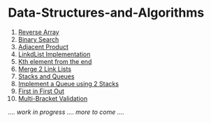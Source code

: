 # Data-Structures-and-Algorithms

1. [Reverse Array](https://github.com/Rhiannon98/Algorithms_and_Data_Structures/tree/master/Challenges/ReverseArray)
1. [Binary Search](https://github.com/Rhiannon98/Algorithms_and_Data_Structures/tree/master/Challenges/BinarySearch)
1. [Adjacent Product](https://github.com/Rhiannon98/Algorithms_and_Data_Structures/tree/master/Challenges/AdjacentProduct)
1. [LinkdList Implementation](https://github.com/Rhiannon98/Algorithms_and_Data_Structures/tree/master/Data-Structures/LinkList)
1. [Kth element from the end](https://github.com/Rhiannon98/Algorithms_and_Data_Structures/tree/master/Challenges/KthElementFromEnd)
1. [Merge 2 Link Lists](https://github.com/Rhiannon98/Algorithms_and_Data_Structures/tree/master/Data-Structures/Merge2LL)
1. [Stacks and Queues](https://github.com/Rhiannon98/Algorithms_and_Data_Structures/tree/master/Data-Structures/Stacks-and-Queues)
1. [Implement a Queue using 2 Stacks](https://github.com/Rhiannon98/Algorithms_and_Data_Structures/tree/master/Challenges/ImplementQueueUsing2Stacks)
1. [First in First Out]()
1. [Multi-Bracket Validation]()


*.... work in progress .... more to come ....*